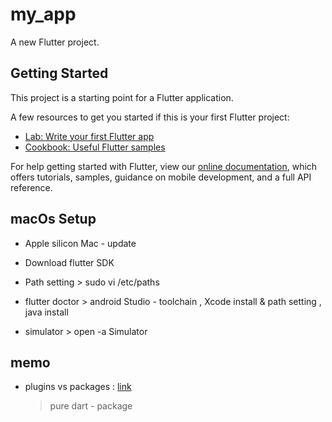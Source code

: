 # my_app

A new Flutter project.

## Getting Started

This project is a starting point for a Flutter application.

A few resources to get you started if this is your first Flutter project:

- [Lab: Write your first Flutter app](https://flutter.dev/docs/get-started/codelab)
- [Cookbook: Useful Flutter samples](https://flutter.dev/docs/cookbook)

For help getting started with Flutter, view our
[online documentation](https://flutter.dev/docs), which offers tutorials,
samples, guidance on mobile development, and a full API reference.

## macOs Setup

- Apple silicon Mac - update
- Download flutter SDK
- Path setting > sudo vi /etc/paths
- flutter doctor > android Studio - toolchain , Xcode install & path setting , java install

- simulator > open -a Simulator

## memo

- plugins vs packages : [link](https://docs.flutter.dev/development/packages-and-plugins/using-packages)
  > pure dart - package
